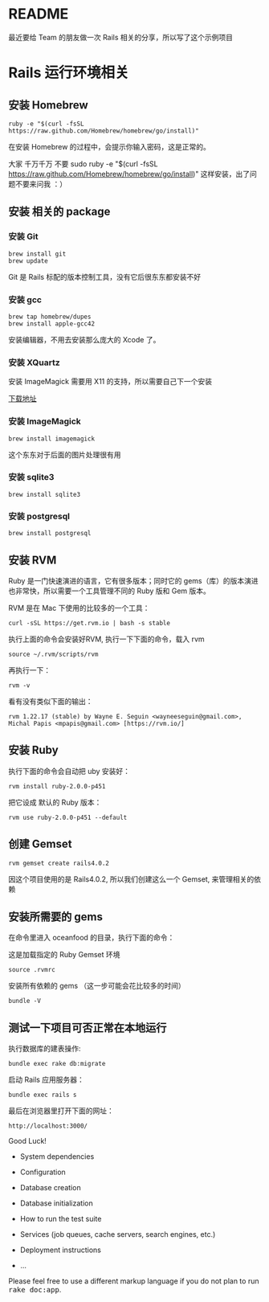 # README

最近要给 Team 的朋友做一次 Rails 相关的分享，所以写了这个示例项目


# Rails 运行环境相关

## 安装 Homebrew

	ruby -e "$(curl -fsSL https://raw.github.com/Homebrew/homebrew/go/install)"

在安装 Homebrew 的过程中，会提示你输入密码，这是正常的。

大家 千万千万 不要 sudo ruby -e "$(curl -fsSL https://raw.github.com/Homebrew/homebrew/go/install)" 这样安装，出了问题不要来问我 ：）

## 安装 相关的 package

###  安装 Git

	brew install git
	brew update

Git 是 Rails 标配的版本控制工具，没有它后很东东都安装不好

###  安装 gcc

	brew tap homebrew/dupes
	brew install apple-gcc42

安装编辑器，不用去安装那么庞大的 Xcode 了。

###  安装 XQuartz

安装 ImageMagick 需要用 X11 的支持，所以需要自己下一个安装

[下载地址](http://xquartz.macosforge.org/landing)

###  安装 ImageMagick

	brew install imagemagick
	
这个东东对于后面的图片处理很有用	

### 安装 sqlite3

	brew install sqlite3

### 安装 postgresql

	brew install postgresql

## 安装 RVM

Ruby 是一门快速演进的语言，它有很多版本；同时它的 gems（库）的版本演进也非常快，所以需要一个工具管理不同的 Ruby 版和 Gem 版本。

RVM 是在 Mac 下使用的比较多的一个工具：

	curl -sSL https://get.rvm.io | bash -s stable
	
执行上面的命令会安装好RVM, 执行一下下面的命令，载入 rvm

	source ~/.rvm/scripts/rvm

再执行一下：

	rvm -v

看有没有类似下面的输出：

	rvm 1.22.17 (stable) by Wayne E. Seguin <wayneeseguin@gmail.com>, Michal Papis <mpapis@gmail.com> [https://rvm.io/]

## 安装 Ruby

执行下面的命令会自动把 uby 安装好：

	rvm install ruby-2.0.0-p451

把它设成 默认的 Ruby 版本：

	rvm use ruby-2.0.0-p451	--default
	
## 创建 Gemset
	
	rvm gemset create rails4.0.2

因这个项目使用的是 Rails4.0.2, 所以我们创建这么一个 Gemset, 来管理相关的依赖

## 安装所需要的 gems

在命令里进入 oceanfood 的目录，执行下面的命令：

这是加载指定的 Ruby Gemset 环境

	source .rvmrc 
	
安装所有依赖的 gems （这一步可能会花比较多的时间）

	bundle -V

## 测试一下项目可否正常在本地运行

执行数据库的建表操作:

	bundle exec rake db:migrate

启动 Rails 应用服务器：

	bundle exec rails s

最后在浏览器里打开下面的网址：

	http://localhost:3000/
	
Good Luck!

* System dependencies

* Configuration

* Database creation

* Database initialization

* How to run the test suite

* Services (job queues, cache servers, search engines, etc.)

* Deployment instructions

* ...


Please feel free to use a different markup language if you do not plan to run
<tt>rake doc:app</tt>.
